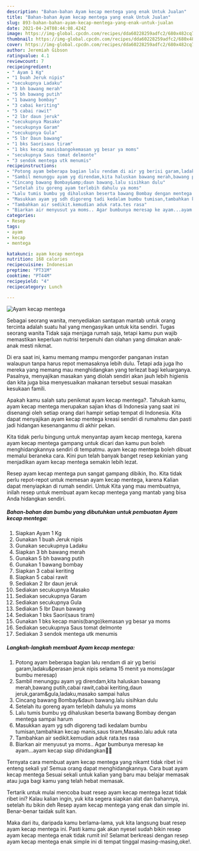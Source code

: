 ```yaml
---
description: "Bahan-bahan Ayam kecap mentega yang enak Untuk Jualan"
title: "Bahan-bahan Ayam kecap mentega yang enak Untuk Jualan"
slug: 893-bahan-bahan-ayam-kecap-mentega-yang-enak-untuk-jualan
date: 2021-04-24T08:44:08.424Z
image: https://img-global.cpcdn.com/recipes/dda60228259adfc2/680x482cq70/ayam-kecap-mentega-foto-resep-utama.jpg
thumbnail: https://img-global.cpcdn.com/recipes/dda60228259adfc2/680x482cq70/ayam-kecap-mentega-foto-resep-utama.jpg
cover: https://img-global.cpcdn.com/recipes/dda60228259adfc2/680x482cq70/ayam-kecap-mentega-foto-resep-utama.jpg
author: Jeremiah Gibson
ratingvalue: 4.1
reviewcount: 7
recipeingredient:
- " Ayam 1 Kg"
- "1 buah Jeruk nipis"
- "secukupnya Ladaku"
- "3 bh bawang merah"
- "5 bh bawang putih"
- "1 bawang bombay"
- "3 cabai keriting"
- "5 cabai rawit"
- "2 lbr daun jeruk"
- "secukupnya Masako"
- "secukupnya Garam"
- "secukupnya Gula"
- "5 lbr Daun bawang"
- "1 bks Saorisaus tiram"
- "1 bks kecap manisbangokemasan yg besar ya moms"
- "secukupnya Saus tomat delmonte"
- "3 sendok mentega utk menumis"
recipeinstructions:
- "Potong ayam beberapa bagian lalu rendam di air yg berisi garam,ladaku&amp;perasan jeruk nipis selama 15 menit ya moms(agar bumbu meresap)"
- "Sambil menunggu ayam yg direndam,kita haluskan bawang merah,bawang putih,cabai rawit,cabai keriting,daun jeruk,garam&amp;gula,ladaku,masako sampai halus"
- "Cincang bawang Bombay&amp;daun bawang.lalu sisihkan dulu"
- "Setelah itu goreng ayam terlebih dahulu ya moms"
- "Lalu tumis bumbu yg dihaluskan beserta bawang Bombay dengan mentega sampai harum"
- "Masukkan ayam yg sdh digoreng tadi kedalam bumbu tumisan,tambahkan kecap manis,saus tiram,Masako.lalu aduk rata"
- "Tambahkan air sedikit.kemudian aduk rata.tes rasa"
- "Biarkan air menyusut ya moms.. Agar bumbunya meresap ke ayam...ayam kecap siap dihidangkan🥰🥰"
categories:
- Resep
tags:
- ayam
- kecap
- mentega

katakunci: ayam kecap mentega 
nutrition: 168 calories
recipecuisine: Indonesian
preptime: "PT31M"
cooktime: "PT44M"
recipeyield: "4"
recipecategory: Lunch

---
```



![Ayam kecap mentega](https://img-global.cpcdn.com/recipes/dda60228259adfc2/680x482cq70/ayam-kecap-mentega-foto-resep-utama.jpg)

Sebagai seorang wanita, menyediakan santapan mantab untuk orang tercinta adalah suatu hal yang mengasyikan untuk kita sendiri. Tugas seorang  wanita Tidak saja menjaga rumah saja, tetapi kamu pun wajib memastikan keperluan nutrisi terpenuhi dan olahan yang dimakan anak-anak mesti nikmat.

Di era  saat ini, kamu memang mampu mengorder panganan instan walaupun tanpa harus repot memasaknya lebih dulu. Tetapi ada juga lho mereka yang memang mau menghidangkan yang terlezat bagi keluarganya. Pasalnya, menyajikan masakan yang diolah sendiri akan jauh lebih higienis dan kita juga bisa menyesuaikan makanan tersebut sesuai masakan kesukaan famili. 



Apakah kamu salah satu penikmat ayam kecap mentega?. Tahukah kamu, ayam kecap mentega merupakan sajian khas di Indonesia yang saat ini disenangi oleh setiap orang dari hampir setiap tempat di Indonesia. Kita dapat menyajikan ayam kecap mentega kreasi sendiri di rumahmu dan pasti jadi hidangan kesenanganmu di akhir pekan.

Kita tidak perlu bingung untuk menyantap ayam kecap mentega, karena ayam kecap mentega gampang untuk dicari dan kamu pun boleh menghidangkannya sendiri di tempatmu. ayam kecap mentega boleh dibuat memalui beraneka cara. Kini pun telah banyak banget resep kekinian yang menjadikan ayam kecap mentega semakin lebih lezat.

Resep ayam kecap mentega pun sangat gampang dibikin, lho. Kita tidak perlu repot-repot untuk memesan ayam kecap mentega, karena Kalian dapat menyiapkan di rumah sendiri. Untuk Kita yang mau membuatnya, inilah resep untuk membuat ayam kecap mentega yang mantab yang bisa Anda hidangkan sendiri.

<!--inarticleads1-->

##### Bahan-bahan dan bumbu yang dibutuhkan untuk pembuatan Ayam kecap mentega:

1. Siapkan  Ayam 1 Kg
1. Gunakan 1 buah Jeruk nipis
1. Gunakan secukupnya Ladaku
1. Siapkan 3 bh bawang merah
1. Gunakan 5 bh bawang putih
1. Gunakan 1 bawang bombay
1. Siapkan 3 cabai keriting
1. Siapkan 5 cabai rawit
1. Sediakan 2 lbr daun jeruk
1. Sediakan secukupnya Masako
1. Sediakan secukupnya Garam
1. Sediakan secukupnya Gula
1. Sediakan 5 lbr Daun bawang
1. Sediakan 1 bks Saori(saus tiram)
1. Gunakan 1 bks kecap manis(bango)kemasan yg besar ya moms
1. Sediakan secukupnya Saus tomat delmonte
1. Sediakan 3 sendok mentega utk menumis




<!--inarticleads2-->

##### Langkah-langkah membuat Ayam kecap mentega:

1. Potong ayam beberapa bagian lalu rendam di air yg berisi garam,ladaku&amp;perasan jeruk nipis selama 15 menit ya moms(agar bumbu meresap)
1. Sambil menunggu ayam yg direndam,kita haluskan bawang merah,bawang putih,cabai rawit,cabai keriting,daun jeruk,garam&amp;gula,ladaku,masako sampai halus
1. Cincang bawang Bombay&amp;daun bawang.lalu sisihkan dulu
1. Setelah itu goreng ayam terlebih dahulu ya moms
1. Lalu tumis bumbu yg dihaluskan beserta bawang Bombay dengan mentega sampai harum
1. Masukkan ayam yg sdh digoreng tadi kedalam bumbu tumisan,tambahkan kecap manis,saus tiram,Masako.lalu aduk rata
1. Tambahkan air sedikit.kemudian aduk rata.tes rasa
1. Biarkan air menyusut ya moms.. Agar bumbunya meresap ke ayam...ayam kecap siap dihidangkan🥰🥰




Ternyata cara membuat ayam kecap mentega yang nikamt tidak ribet ini enteng sekali ya! Semua orang dapat menghidangkannya. Cara buat ayam kecap mentega Sesuai sekali untuk kalian yang baru mau belajar memasak atau juga bagi kamu yang telah hebat memasak.

Tertarik untuk mulai mencoba buat resep ayam kecap mentega lezat tidak ribet ini? Kalau kalian ingin, yuk kita segera siapkan alat dan bahannya, setelah itu bikin deh Resep ayam kecap mentega yang enak dan simple ini. Benar-benar taidak sulit kan. 

Maka dari itu, daripada kamu berlama-lama, yuk kita langsung buat resep ayam kecap mentega ini. Pasti kamu gak akan nyesel sudah bikin resep ayam kecap mentega enak tidak rumit ini! Selamat berkreasi dengan resep ayam kecap mentega enak simple ini di tempat tinggal masing-masing,oke!.


